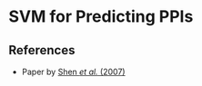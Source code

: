# SVM for Predicting PPIs


## References

- Paper by [Shen _et al._ (2007)](https://www.pnas.org/doi/10.1073/pnas.0607879104)
